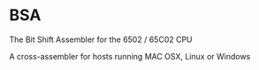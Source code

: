 BSA
===

The Bit Shift Assembler for the 6502 / 65C02 CPU

A cross-assembler for hosts running MAC OSX, Linux or Windows

